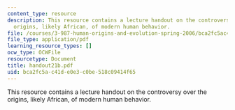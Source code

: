 ```yaml
---
content_type: resource
description: This resource contains a lecture handout on the controversy over the
  origins, likely African, of modern human behavior.
file: /courses/3-987-human-origins-and-evolution-spring-2006/bca2fc5ac41de0e3c0be518c09414f65_handout21b.pdf
file_type: application/pdf
learning_resource_types: []
ocw_type: OCWFile
resourcetype: Document
title: handout21b.pdf
uid: bca2fc5a-c41d-e0e3-c0be-518c09414f65
---
```

This resource contains a lecture handout on the controversy over the origins, likely African, of modern human behavior.

